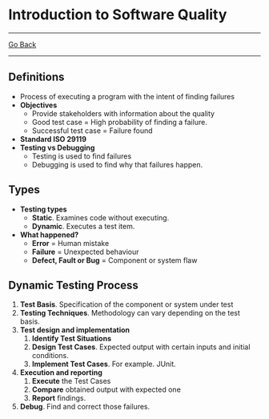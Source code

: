 # Introduction to Software Quality
---
[Go Back](../README.md)

---
## Definitions
- Process of executing a program with the intent of finding failures
- **Objectives**
	- Provide stakeholders with information about the quality
	- Good test case = High probability of finding a failure.
	- Successful test case = Failure found
- **Standard ISO 29119**
- **Testing vs Debugging**
	- Testing is used to find failures
	- Debugging is used to find why that failures happen.
## Types
- **Testing types**
	- **Static**. Examines code without executing.
	- **Dynamic**. Executes a test item.
- **What happened?**
	- **Error** = Human mistake
	- **Failure** = Unexpected behaviour
	- **Defect, Fault or Bug** = Component or system flaw
## Dynamic Testing Process
1. **Test Basis**. Specification of the component or system under test
2. **Testing Techniques**. Methodology can vary depending on the test basis.
3. **Test design and implementation**
	1. **Identify Test Situations**
	2. **Design Test Cases**. Expected output with certain inputs and initial conditions.
	3. **Implement Test Cases**. For example. JUnit.
4. **Execution and reporting**
	1. **Execute** the Test Cases
	2. **Compare** obtained output with expected one
	3. **Report** findings.
5. **Debug**. Find and correct those failures.